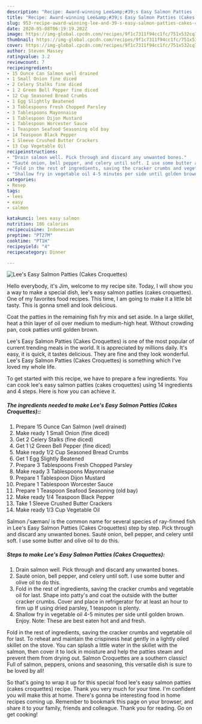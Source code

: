 ```yaml
---
description: "Recipe: Award-winning Lee&amp;#39;s Easy Salmon Patties (Cakes Croquettes)"
title: "Recipe: Award-winning Lee&amp;#39;s Easy Salmon Patties (Cakes Croquettes)"
slug: 953-recipe-award-winning-lee-and-39-s-easy-salmon-patties-cakes-croquettes
date: 2020-05-08T06:19:19.202Z
image: https://img-global.cpcdn.com/recipes/9f1c7311f94cc1fc/751x532cq70/lees-easy-salmon-patties-cakes-croquettes-recipe-main-photo.jpg
thumbnail: https://img-global.cpcdn.com/recipes/9f1c7311f94cc1fc/751x532cq70/lees-easy-salmon-patties-cakes-croquettes-recipe-main-photo.jpg
cover: https://img-global.cpcdn.com/recipes/9f1c7311f94cc1fc/751x532cq70/lees-easy-salmon-patties-cakes-croquettes-recipe-main-photo.jpg
author: Steven Massey
ratingvalue: 3.2
reviewcount: 7
recipeingredient:
- 15 Ounce Can Salmon well drained
- 1 Small Onion fine diced
- 2 Celery Stalks fine diced
- 1 2 Green Bell Pepper fine diced
- 12 Cup Seasoned Bread Crumbs
- 1 Egg Slightly Beatened
- 3 Tablespoons Fresh Chopped Parsley
- 3 Tablespoons Mayonnaise
- 1 Tablespoon Dijon Mustard
- 1 Tablespoon Worcester Sauce
- 1 Teaspoon Seafood Seasoning old bay
- 14 Teaspoon Black Pepper
- 1 Sleeve Crushed Butter Crackers
- 13 Cup Vegetable Oil
recipeinstructions:
- "Drain salmon well. Pick through and discard any unwanted bones."
- "Sauté onion, bell pepper, and celery until soft. I use some butter and olive oil to do this."
- "Fold in the rest of ingredients, saving the cracker crumbs and vegetable oil for last. Shape into patty&#39;s and coat the outside with the butter cracker crumbs. Cover and place in refrigerator for at least an hour to firm up If using dried parsley, 1 teaspoon is plenty."
- "Shallow fry in vegetable oil 4-5 minutes per side until golden brown. Enjoy. Note: These are best eaten hot and and fresh."
categories:
- Resep
tags:
- lees
- easy
- salmon

katakunci: lees easy salmon
nutrition: 186 calories
recipecuisine: Indonesian
preptime: "PT27M"
cooktime: "PT1H"
recipeyield: "4"
recipecategory: Dinner

---
```



![Lee&#39;s Easy Salmon Patties (Cakes Croquettes)](https://img-global.cpcdn.com/recipes/9f1c7311f94cc1fc/751x532cq70/lees-easy-salmon-patties-cakes-croquettes-recipe-main-photo.jpg)

Hello everybody, it's Jim, welcome to my recipe site. Today, I will show you a way to make a special dish, lee&#39;s easy salmon patties (cakes croquettes). One of my favorites food recipes. This time, I am going to make it a little bit tasty. This is gonna smell and look delicious.

Coat the patties in the remaining fish fry mix and set aside. In a large skillet, heat a thin layer of oil over medium to medium-high heat. Without crowding pan, cook patties until golden brown.

Lee&#39;s Easy Salmon Patties (Cakes Croquettes) is one of the most popular of current trending meals in the world. It is appreciated by millions daily. It's easy, it is quick, it tastes delicious. They are fine and they look wonderful. Lee&#39;s Easy Salmon Patties (Cakes Croquettes) is something which I've loved my whole life.


To get started with this recipe, we have to prepare a few ingredients. You can cook lee&#39;s easy salmon patties (cakes croquettes) using 14 ingredients and 4 steps. Here is how you can achieve it.

##### The ingredients needed to make Lee&#39;s Easy Salmon Patties (Cakes Croquettes)::

1. Prepare 15 Ounce Can Salmon (well drained)
1. Make ready 1 Small Onion (fine diced)
1. Get 2 Celery Stalks (fine diced)
1. Get 1 \2 Green Bell Pepper (fine diced)
1. Make ready 1/2 Cup Seasoned Bread Crumbs
1. Get 1 Egg Slightly Beatened
1. Prepare 3 Tablespoons Fresh Chopped Parsley
1. Make ready 3 Tablespoons Mayonnaise
1. Prepare 1 Tablespoon Dijon Mustard
1. Prepare 1 Tablespoon Worcester Sauce
1. Prepare 1 Teaspoon Seafood Seasoning (old bay)
1. Make ready 1/4 Teaspoon Black Pepper
1. Take 1 Sleeve Crushed Butter Crackers
1. Make ready 1/3 Cup Vegetable Oil


Salmon /ˈsæmən/ is the common name for several species of ray-finned fish in Lee&#39;s Easy Salmon Patties (Cakes Croquettes) step by step. Pick through and discard any unwanted bones. Sauté onion, bell pepper, and celery until soft. I use some butter and olive oil to do this. 

##### Steps to make Lee&#39;s Easy Salmon Patties (Cakes Croquettes):

1. Drain salmon well. Pick through and discard any unwanted bones.
1. Sauté onion, bell pepper, and celery until soft. I use some butter and olive oil to do this.
1. Fold in the rest of ingredients, saving the cracker crumbs and vegetable oil for last. Shape into patty&#39;s and coat the outside with the butter cracker crumbs. Cover and place in refrigerator for at least an hour to firm up If using dried parsley, 1 teaspoon is plenty.
1. Shallow fry in vegetable oil 4-5 minutes per side until golden brown. Enjoy. Note: These are best eaten hot and and fresh.


Fold in the rest of ingredients, saving the cracker crumbs and vegetable oil for last. To reheat and maintain the crispiness heat gently in a lightly oiled skillet on the stove. You can splash a little water in the skillet with the salmon, then cover it to lock in moisture and help the patties steam and prevent them from drying out. Salmon Croquettes are a southern classic! Full of salmon, peppers, onions and seasoning, this versatile dish is sure to be loved by all! 

So that's going to wrap it up for this special food lee&#39;s easy salmon patties (cakes croquettes) recipe. Thank you very much for your time. I'm confident you will make this at home. There's gonna be interesting food in home recipes coming up. Remember to bookmark this page on your browser, and share it to your family, friends and colleague. Thank you for reading. Go on get cooking!
